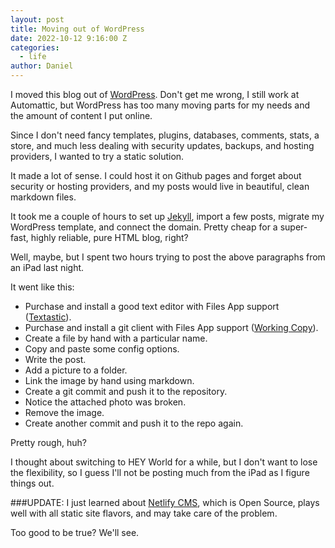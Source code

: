 ```yaml
---
layout: post
title: Moving out of WordPress
date: 2022-10-12 9:16:00 Z
categories:
  - life
author: Daniel
---
```

I moved this blog out of [WordPress](https://wordpress.org/). Don't get me wrong, I still work at Automattic, but WordPress has too many moving parts for my needs and the amount of content I put online. 

Since I don't need fancy templates, plugins, databases, comments, stats, a store, and much less dealing with security updates, backups, and hosting providers, I wanted to try a static solution.<!--more-->

It made a lot of sense. I could host it on Github pages and forget about security or hosting providers, and my posts would live in beautiful, clean markdown files.

It took me a couple of hours to set up [Jekyll](https://jekyllrb.com/), import a few posts, migrate my WordPress template, and connect the domain. Pretty cheap for a super-fast, highly reliable, pure HTML blog, right?

Well, maybe, but I spent two hours trying to post the above paragraphs from an iPad last night. 

It went like this:

* Purchase and install a good text editor with Files App support ([Textastic](https://www.textasticapp.com/)).
* Purchase and install a git client with Files App support ([Working Copy](https://workingcopy.app/)).
* Create a file by hand with a particular name.
* Copy and paste some config options.
* Write the post.
* Add a picture to a folder.
* Link the image by hand using markdown.
* Create a git commit and push it to the repository.
* Notice the attached photo was broken.
* Remove the image.
* Create another commit and push it to the repo again.

Pretty rough, huh? 

I thought about switching to HEY World for a while, but I don't want to lose the flexibility, so I guess I'll not be posting much from the iPad as I figure things out.

###UPDATE:
I just learned about [Netlify CMS](https://www.netlifycms.org/), which is Open Source, plays well with all static site flavors, and may take care of the problem.

Too good to be true? We'll see.

